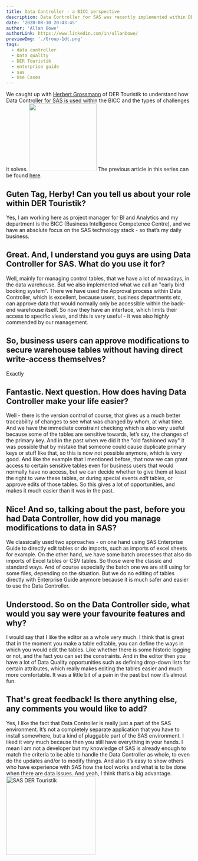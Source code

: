 ```yaml
---
title: Data Controller - a BICC perspective
description: Data Controller for SAS was recently implemented within DER Touristik, Germany. We caught up with Herbert Grossmann of the BICC to learn more about it.
date: '2020-08-10 20:43:45'
author: 'Allan Bowe'
authorLink: https://www.linkedin.com/in/allanbowe/
previewImg: './Group-1dt.png'
tags:
  - data controller
  - Data quality
  - DER Touristik
  - enterprise guide
  - sas
  - Use Cases
---
```


We caught up with <a href="https://www.linkedin.com/in/herbert-gro%C3%9Fmann-53690517a/">Herbert Grossmann</a> of DER Touristik to understand how Data Controller for SAS is used within the BICC and the types of challenges it solves. <a href="https://www.linkedin.com/in/herbert-gro%C3%9Fmann-53690517a/"><img class=" wp-image-1137 alignright" src="https://datacontroller.io/wp-content/uploads/2020/08/0-1.jpeg" alt="" width="183" height="183" /></a> The previous article in this series can be found <a href="https://datacontroller.io/data-controller-developer-perspective/">here</a>. <h2>Guten Tag, Herby! Can you tell us about your role within DER Touristik?</h2> Yes, I am working here as project manager for BI and Analytics and my department is the BICC (Business Intelligence Competence Centre), and we have an absolute focus on the SAS technology stack - so that’s my daily business. <h2>Great. And, I understand you guys are using Data Controller for SAS. What do you use it for?</h2> Well, mainly for managing control tables, that we have a lot of nowadays, in the data warehouse. But we also implemented what we call an "early bird booking system". There we have used the Approval process within Data Controller, which is excellent, because users, business departments etc, can approve data that would normally only be accessible within the back-end warehouse itself. So now they have an interface, which limits their access to specific views, and this is very useful - it was also highly commended by our management. <h2>So, business users can approve modifications to secure warehouse tables without having direct write-access themselves?</h2> Exactly <h2>Fantastic. Next question. How does having Data Controller make your life easier?</h2> Well - there is the version control of course, that gives us a much better traceability of changes to see what was changed by whom, at what time. And we have the immediate constraint checking which is also very useful because some of the tables are sensitive towards, let’s say, the changes of the primary key. And in the past when we did it the "old fashioned way" it was possible that by mistake that someone could cause duplicate primary keys or stuff like that, so this is now not possible anymore, which is very good. And like the example that I mentioned before, that now we can grant access to certain sensitive tables even for business users that would normally have no access, but we can decide whether to give them at least the right to <em>view</em> these tables, or during special events <em>edit</em> tables, or approve edits of those tables. So this gives a lot of opportunities, and makes it much easier than it was in the past. <h2>Nice! And so, talking about the past, before you had Data Controller, how did you manage modifications to data in SAS?</h2> We classically used two approaches - on one hand using SAS Enterprise Guide to directly edit tables or do imports, such as imports of excel sheets for example. On the other hand, we have some batch processes that also do imports of Excel tables or CSV tables. So those were the classic and standard ways. And of course especially the batch one we are still using for some files, depending on the situation. But we do no editing of tables directly with Enterprise Guide anymore because it is much safer and easier to use the Data Controller. <h2>Understood. So on the Data Controller side, what would you say were your favourite features and why?</h2> I would say that I like the editor as a whole very much. I think that is great that in the moment you make a table editable, you can define the ways in which you would edit the tables. Like whether there is some historic logging or not, and the fact you can set the constraints. And in the editor then you have a lot of Data Quality opportunities such as defining drop-down lists for certain attributes, which really makes editing the tables easier and much more comfortable. It was a little bit of a pain in the past but now it’s almost fun. <h2>That's great feedback! Is there anything else, any comments you would like to add?</h2> Yes, I like the fact that Data Controller is really just a part of the SAS environment. It’s not a completely separate application that you have to install somewhere, but a kind of pluggable part of the SAS environment. I liked it very much because then you still have everything in your hands. I mean I am not a developer but my knowledge of SAS is already enough to match the criteria to be able to handle the Data Controller as whole, to even do the updates and/or to modify things. And also it’s easy to show others who have experience with SAS how the tool works and what is to be done when there are data issues. And yeah, I think that’s a big advantage. <img class="wp-image-1140 aligncenter" src="https://datacontroller.io/wp-content/uploads/2020/08/Group-1dt-1.png" alt="SAS DER Touristik" width="242" height="213" />
